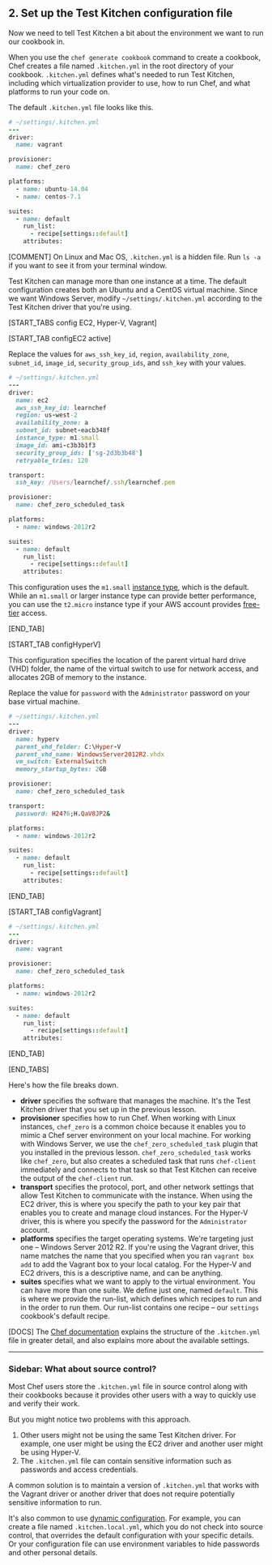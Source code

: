 ## 2. Set up the Test Kitchen configuration file

Now we need to tell Test Kitchen a bit about the environment we want to run our cookbook in.

When you use the `chef generate cookbook` command to create a cookbook, Chef creates a file named <code class="file-path">.kitchen.yml</code> in the root directory of your cookbook. <code class="file-path">.kitchen.yml</code> defines what's needed to run Test Kitchen, including which virtualization provider to use, how to run Chef, and what platforms to run your code on.

The default <code class="file-path">.kitchen.yml</code> file looks like this.

```ruby
# ~/settings/.kitchen.yml
---
driver:
  name: vagrant

provisioner:
  name: chef_zero

platforms:
  - name: ubuntu-14.04
  - name: centos-7.1

suites:
  - name: default
    run_list:
      - recipe[settings::default]
    attributes:
```

[COMMENT] On Linux and Mac OS, <code class="file-path">.kitchen.yml</code> is a hidden file. Run `ls -a` if you want to see it from your terminal window.

Test Kitchen can manage more than one instance at a time. The default configuration creates both an Ubuntu and a CentOS virtual machine. Since we want Windows Server, modify <code class="file-path">~/settings/.kitchen.yml</code> according to the Test Kitchen driver that you're using.

[START_TABS config EC2, Hyper-V, Vagrant]

[START_TAB configEC2 active]

Replace the values for `aws_ssh_key_id`, `region`, `availability_zone`, `subnet_id`, `image_id`, `security_group_ids`, and `ssh_key` with your values.

```ruby
# ~/settings/.kitchen.yml
---
driver:
  name: ec2
  aws_ssh_key_id: learnchef
  region: us-west-2
  availability_zone: a
  subnet_id: subnet-eacb348f
  instance_type: m1.small
  image_id: ami-c3b3b1f3
  security_group_ids: ['sg-2d3b3b48']
  retryable_tries: 120

transport:
  ssh_key: /Users/learnchef/.ssh/learnchef.pem

provisioner:
  name: chef_zero_scheduled_task

platforms:
  - name: windows-2012r2

suites:
  - name: default
    run_list:
      - recipe[settings::default]
    attributes:
```

This configuration uses the `m1.small` [instance type](http://docs.aws.amazon.com/AWSEC2/latest/UserGuide/instance-types.html), which is the default. While an `m1.small` or larger instance type can provide better performance, you can use the `t2.micro` instance type if your AWS account provides [free-tier](http://aws.amazon.com/free/) access.

[END_TAB]

[START_TAB configHyperV]

This configuration specifies the location of the parent virtual hard drive (VHD) folder, the name of the virtual switch to use for network access, and allocates 2GB of memory to the instance.

Replace the value for `password` with the `Administrator` password on your base virtual machine.

```ruby
# ~/settings/.kitchen.yml
---
driver:
  name: hyperv
  parent_vhd_folder: C:\Hyper-V
  parent_vhd_name: WindowsServer2012R2.vhdx
  vm_switch: ExternalSwitch
  memory_startup_bytes: 2GB

provisioner:
  name: chef_zero_scheduled_task

transport:
  password: H24?6;H.QaV8JP2&

platforms:
  - name: windows-2012r2

suites:
  - name: default
    run_list:
      - recipe[settings::default]
    attributes:
```

[END_TAB]

[START_TAB configVagrant]

```ruby
# ~/settings/.kitchen.yml
---
driver:
  name: vagrant

provisioner:
  name: chef_zero_scheduled_task

platforms:
  - name: windows-2012r2

suites:
  - name: default
    run_list:
      - recipe[settings::default]
    attributes:
```

[END_TAB]

[END_TABS]

Here's how the file breaks down.

* **driver** specifies the software that manages the machine. It's the Test Kitchen driver that you set up in the previous lesson.
* **provisioner** specifies how to run Chef. When working with Linux instances, `chef_zero` is a common choice because it enables you to mimic a Chef server environment on your local machine. For working with Windows Server, we use the `chef_zero_scheduled_task` plugin that you installed in the previous lesson. `chef_zero_scheduled_task` works like `chef_zero`, but also creates a scheduled task that runs `chef-client` immediately and connects to that task so that Test Kitchen can receive the output of the `chef-client` run.
* **transport** specifies the protocol, port, and other network settings that allow Test Kitchen to communicate with the instance. When using the EC2 driver, this is where you specify the path to your key pair that enables you to create and manage cloud instances. For the Hyper-V driver, this is where you specify the password for the `Administrator` account.
* **platforms** specifies the target operating systems. We're targeting just one &ndash; Windows Server 2012 R2. If you're using the Vagrant driver, this name matches the name that you specified when you ran `vagrant box add` to add the Vagrant box to your local catalog. For the Hyper-V and EC2 drivers, this is a descriptive name, and can be anything.
* **suites** specifies what we want to apply to the virtual environment. You can have more than one suite. We define just one, named `default`. This is where we provide the run-list, which defines which recipes to run and in the order to run them. Our run-list contains one recipe &ndash; our `settings` cookbook's default recipe.


[DOCS] The [Chef documentation](http://docs.chef.io/config_yml_kitchen.html) explains the structure of the <code class="file-path">.kitchen.yml</code> file in greater detail, and also explains more about the available settings.

<hr>

### Sidebar: What about source control?

Most Chef users store the <code class="file-path">.kitchen.yml</code> file in source control along with their cookbooks because it provides other users with a way to quickly use and verify their work.

But you might notice two problems with this approach.

1. Other users might not be using the same Test Kitchen driver. For example, one user might be using the EC2 driver and another user might be using Hyper-V.
1. The <code class="file-path">.kitchen.yml</code> file can contain sensitive information such as passwords and access credentials.

A common solution is to maintain a version of <code class="file-path">.kitchen.yml</code> that works with the Vagrant driver or another driver that does not require potentially sensitive information to run.

It's also common to use [dynamic configuration](http://kitchen.ci/docs/getting-started/dynamic-configuration). For example, you can create a file named <code class="file-path">.kitchen.local.yml</code>, which you do not check into source control, that overrides the default configuration with your specific details. Or your configuration file can use environment variables to hide passwords and other personal details.
